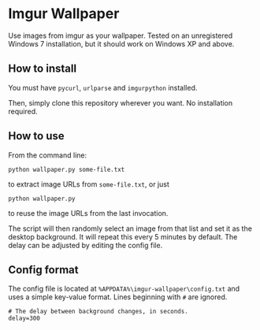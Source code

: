 # Imgur Wallpaper
Use images from imgur as your wallpaper. Tested on an unregistered Windows 7 installation, but it should work on Windows XP and above.

## How to install

You must have `pycurl`, `urlparse` and `imgurpython` installed.

Then, simply clone this repository wherever you want. No installation required.

## How to use

From the command line:

    python wallpaper.py some-file.txt

to extract image URLs from `some-file.txt`, or just

    python wallpaper.py
    
to reuse the image URLs from the last invocation.

The script will then randomly select an image from that list and set it as the desktop background.
It will repeat this every 5 minutes by default. The delay can be adjusted by editing the config file.

## Config format

The config file is located at `%APPDATA%\imgur-wallpaper\config.txt` and uses a simple key-value format. Lines beginning with `#` are ignored.

    # The delay between background changes, in seconds.
    delay=300